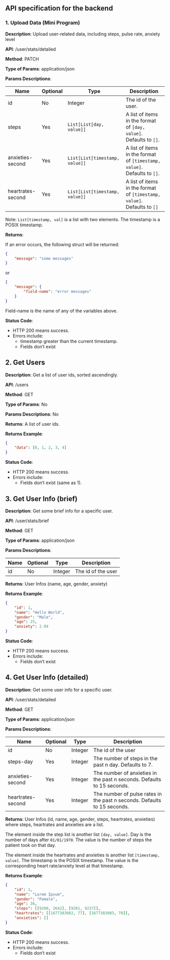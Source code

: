 ## API specification for the backend

### 1. Upload Data (Mini Program)

**Description**: Upload user-related data, including steps, pulse rate, anxiety level

**API**: /user/stats/detailed

**Method**: PATCH

**Type of Params**: application/json

**Params Descriptions**:

| Name              | Optional | Type                           | Description                                                              |
| ----------------- | -------- | ------------------------------ | ------------------------------------------------------------------------ |
| id                | No       | Integer                        | The id of the user.                                                      |
| steps             | Yes      | `List[List[day, value]]`       | A list of items in the format of `[day, value]`. Defaults to `[]`.       |
| anxieties-second  | Yes      | `List[List[timestamp, value]]` | A list of items in the format of `[timestamp, value]`. Defaults to `[]`. |
| heartrates-second | Yes      | `List[List[timestamp, value]]` | A list of items in the format of `[timestamp, value]`. Defaults to `[]`  |

Note: `List[timestamp, val]` is a list with two elements. The timestamp is a POSIX timestamp.

**Returns**:

If an error occurs, the following struct will be returned:

```json
{
    "message": "some messages"
}
```

or

```json
{
    "message": {
        "field-name": "error messages"
    }
}
```

Field-name is the name of any of the variables above.

**Status Code**:

- HTTP 200 means success.
- Errors include:
  - timestamp greater than the current timestamp.
  - Fields don’t exist


## 2. Get Users

**Description**: Get a list of user ids, sorted ascendingly.

**API**: /users

**Method**: GET

**Type of Params**: No

**Params Descriptions**: No

**Returns**: A list of user ids.

**Returns Example**:

```json
{
    "data": [0, 1, 2, 3, 4]
}
```

**Status Code**:
- HTTP 200 means success.
- Errors include:
  - Fields don’t exist (same as 1).


## 3. Get User Info (brief)

**Description**: Get some brief info for a specific user.

**API**: /user/stats/brief

**Method**: GET

**Type of Params**: application/json

**Params Descriptions**:

| Name | Optional | Type    | Description        |
| ---- | -------- | ------- | ------------------ |
| id   | No       | Integer | The id of the user |

**Returns**: User Infos (name, age, gender, anxiety)

**Returns Example**:

```json
{
    "id": 1,
    "name": "Hello World",
    "gender": "Male",
    "age": 25,
    "anxiety": 2.04
}
```

**Status Code**:

- HTTP 200 means success.
- Errors include:
  - Fields don’t exist


## 4. Get User Info (detailed)

**Description**: Get some user info for a specific user.

**API**: /user/stats/detailed

**Method**: GET

**Type of Params**: application/json

**Params Descriptions**:

| Name              | Optional | Type    | Description                                                              |
| ----------------- | -------- | ------- | ------------------------------------------------------------------------ |
| id                | No       | Integer | The id of the user                                                       |
| steps-day         | Yes      | Integer | The number of steps in the past n day. Defaults to 7.                    |
| anxieties-second  | Yes      | Integer | The number of anxieties in the past n seconds. Defaults to 15 seconds.   |
| heartrates-second | Yes      | Integer | The number of pulse rates in the past n seconds. Defaults to 15 seconds. |

**Returns**: User Infos (id, name, age, gender, steps, heartrates, anxieties) where steps, heartrates and anxieties are a list.

The element inside the step list is another list `[day, value]`. Day is the number of days after `01/01/1970`. The value is the number of steps the patient took on that day.

The element inside the heartrates and anxieties is another list `[timestamp, value]`. The timestamp is the POSIX timestamp. The value is the corresponding heart rate/anxiety level at that timestamp.

**Returns Example**:

```json
{
    "id": 1,
    "name": "Lorem Ipsum",
    "gender": "Female",
    "age": 36,
    "steps": [[9200, 2642], [9201, 9237]],
    "heartrates": [[1677383002, 77], [1677383003, 78]],
    "anxieties": []
}
```

**Status Code**:
- HTTP 200 means success.
- Errors include:
  - Fields don’t exist